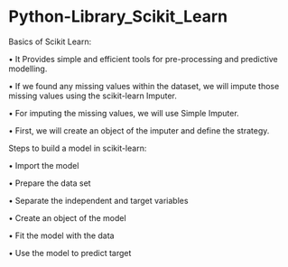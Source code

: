 # Python-Library_Scikit_Learn
Basics of Scikit Learn:

•	It Provides simple and efficient tools for pre-processing and predictive modelling.

•	If we found any missing values within the dataset, we will impute those missing values using the scikit-learn Imputer.

•	For imputing the missing values, we will use Simple Imputer.

•	First, we will create an object of the imputer and define the strategy.

Steps to build a model in scikit-learn:

•	Import the model

•	Prepare the data set

•	Separate the independent and target variables

•	Create an object of the model

•	Fit the model with the data

•	Use the model to predict target

